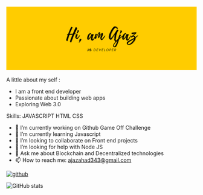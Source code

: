 
![I am a front end Developer](https://github.com/ajz21/ajz21/blob/main/Yellow%20Illustrated%20Deer%20Twitter%20Header.png)

A little about my self :

- I am a front end developer 
- Passionate about building web apps
- Exploring Web 3.0 


Skills: JAVASCRIPT HTML CSS

- 🔭 I’m currently working on Github Game Off Challenge 
- 🌱 I’m currently learning Javascript 
- 👯 I’m looking to collaborate on Front end projects 
- 🤔 I’m looking for help with Node JS 
- 💬 Ask me about Blockchain and Decentralized technologies 
- 📫 How to reach me: ajazahad343@gmail.com 


[<img src='https://cdn.jsdelivr.net/npm/simple-icons@3.0.1/icons/github.svg' alt='github' height='40'>](https://github.com/ajz21)  

![GitHub stats](https://github-readme-stats.vercel.app/api?username=ajz21&show_icons=true)  



<!---
ajz21/ajz21 is a ✨ special ✨ repository because its `README.md` (this file) appears on your GitHub profile.
You can click the Preview link to take a look at your changes.
--->
